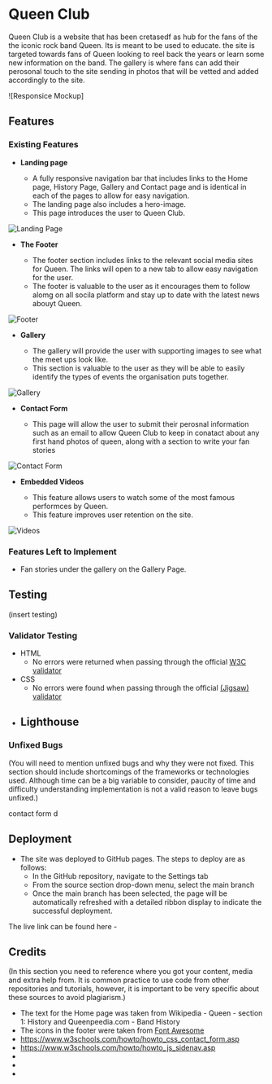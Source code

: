 # Queen Club

Queen Club is a website that has been cretasedf as hub for the fans of the the iconic rock band Queen. Its is meant to be used to educate. the site is targeted towards fans of Queen looking to reel back the years or learn some new information on the band. The gallery is where fans can add their perosonal touch to the site sending in photos that will be vetted and added accordingly to the site. 

![Responsice Mockup] 

## Features 

### Existing Features

- __Landing page__

  - A fully responsive navigation bar that includes links to the Home page, History Page, Gallery and Contact page and is identical in each of the pages to allow for easy navigation.
  - The landing page also includes a hero-image. 
  - This page introduces the user to Queen Club. 

![Landing Page](Screenshot1.png)

- __The Footer__ 

  - The footer section includes links to the relevant social media sites for Queen. The links will open to a new tab to allow easy navigation for the user. 
  - The footer is valuable to the user as it encourages them to follow alomg on all socila platform and stay up to date with the latest news abouyt Queen.

![Footer](Screenshot2.png)

- __Gallery__

  - The gallery will provide the user with supporting images to see what the meet ups look like. 
  - This section is valuable to the user as they will be able to easily identify the types of events the organisation puts together. 

![Gallery](Screenshot3.png)

- __Contact Form__

  - This page will allow the user to submit their perosnal information such as an email to allow Queen Club to keep in conatact about any first hand photos of queen, along with a section to write your fan stories

![Contact Form](Screenshot4.png)

- __Embedded Videos__

  - This feature allows users to watch some of the most famous performces by Queen. 
  - This feature improves user retention on the site. 

![Videos](Screenshot5.png)


### Features Left to Implement

- Fan stories under the gallery on the Gallery Page.  

## Testing 

(insert testing)


### Validator Testing 

- HTML
  - No errors were returned when passing through the official [W3C validator](https://validator.w3.org/nu/?doc=https%3A%2F%2Fcode-institute-org.github.io%2Flove-running-2.0%2Findex.html)
- CSS
  - No errors were found when passing through the official [(Jigsaw) validator](https://jigsaw.w3.org/css-validator/validator?uri=https%3A%2F%2Fvalidator.w3.org%2Fnu%2F%3Fdoc%3Dhttps%253A%252F%252Fcode-institute-org.github.io%252Flove-running-2.0%252Findex.html&profile=css3svg&usermedium=all&warning=1&vextwarning=&lang=en#css)
- Lighthouse
  - 

### Unfixed Bugs

(You will need to mention unfixed bugs and why they were not fixed. This section should include shortcomings of the frameworks or technologies used. Although time can be a big variable to consider, paucity of time and difficulty understanding implementation is not a valid reason to leave bugs unfixed.)

contact form d

## Deployment 

- The site was deployed to GitHub pages. The steps to deploy are as follows: 
  - In the GitHub repository, navigate to the Settings tab 
  - From the source section drop-down menu, select the main branch
  - Once the main branch has been selected, the page will be automatically refreshed with a detailed ribbon display to indicate the successful deployment. 

The live link can be found here - 


## Credits 

(In this section you need to reference where you got your content, media and extra help from. It is common practice to use code from other repositories and tutorials, however, it is important to be very specific about these sources to avoid plagiarism.)

- The text for the Home page was taken from Wikipedia - Queen - section 1: History and Queenpeedia.com - Band History
- The icons in the footer were taken from [Font Awesome](https://fontawesome.com/)
- https://www.w3schools.com/howto/howto_css_contact_form.asp
- https://www.w3schools.com/howto/howto_js_sidenav.asp 
- 
- 
- 
